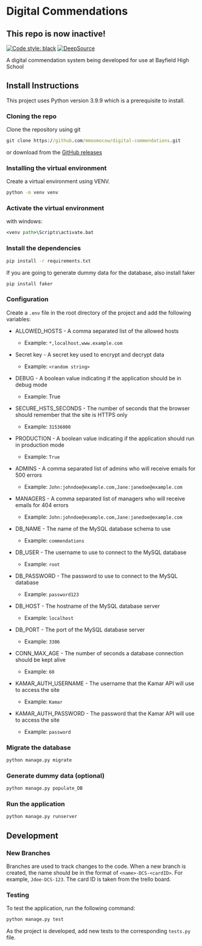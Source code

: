 # Digital Commendations

## **This repo is now inactive!**

[![Code style: black](https://img.shields.io/badge/code%20style-black-000000.svg)](https://github.com/psf/black)
[![DeepSource](https://deepsource.io/gh/mmoomocow/digital-commendations.svg/?label=active+issues&show_trend=true&token=45Ig0mLDEA31v2cda7HmDQBt)](https://deepsource.io/gh/mmoomocow/digital-commendations/?ref=repository-badge)

A digital commendation system being developed for use at Bayfield High School

## Install Instructions

This project uses Python version 3.9.9 which is a prerequisite to install.

### Cloning the repo

Clone the repository using git

```cmd
git clone https://github.com/mmoomocow/digital-commendations.git
```

or download from the [GitHub releases](https://github.com/mmoomocow/digital-commendations/releases)

### Installing the virtual environment

Create a virtual environment using VENV.

```cmd
python -m venv venv
```

### Activate the virtual environment

with windows:

```cmd
<venv path>\Scripts\activate.bat
```

### Install the dependencies

```cmd
pip install -r requirements.txt
```

If you are going to generate dummy data for the database, also install faker

```cmd
pip install faker
```

### Configuration

Create a `.env` file in the root directory of the project and add the following variables:

- ALLOWED_HOSTS - A comma separated list of the allowed hosts

  - Example: `*,localhost,www.example.com`

- Secret key - A secret key used to encrypt and decrypt data

  - Example: `<random string>`

- DEBUG - A boolean value indicating if the application should be in debug mode

  - Example: True

- SECURE_HSTS_SECONDS - The number of seconds that the browser should remember that the site is HTTPS only

  - Example: `31536000`

- PRODUCTION - A boolean value indicating if the application should run in production mode

  - Example: `True`

- ADMINS - A comma separated list of admins who will receive emails for 500 errors

  - Example: `John:johndoe@example.com,Jane:janedoe@example.com`

- MANAGERS - A comma separated list of managers who will receive emails for 404 errors

  - Example: `John:johndoe@example.com,Jane:janedoe@example.com`

- DB_NAME - The name of the MySQL database schema to use

  - Example: `commendations`

- DB_USER - The username to use to connect to the MySQL database

  - Example: `root`

- DB_PASSWORD - The password to use to connect to the MySQL database

  - Example: `password123`

- DB_HOST - The hostname of the MySQL database server

  - Example: `localhost`

- DB_PORT - The port of the MySQL database server

  - Example: `3306`

- CONN_MAX_AGE - The number of seconds a database connection should be kept alive

  - Example: `60`

- KAMAR_AUTH_USERNAME - The username that the Kamar API will use to access the site

  - Example: `Kamar`

- KAMAR_AUTH_PASSWORD - The password that the Kamar API will use to access the site

  - Example: `password`

### Migrate the database

```cmd
python manage.py migrate
```

### Generate dummy data (optional)

```cmd
python manage.py populate_DB
```

### Run the application

```cmd
python manage.py runserver
```

## Development

### New Branches

Branches are used to track changes to the code. When a new branch is created, the name should be in the format of `<name>-DCS-<cardID>`. For example, `Jdoe-DCS-123`. The card ID is taken from the trello board.

### Testing

To test the application, run the following command:

```cmd
python manage.py test
```

As the project is developed, add new tests to the corresponding `tests.py` file.
